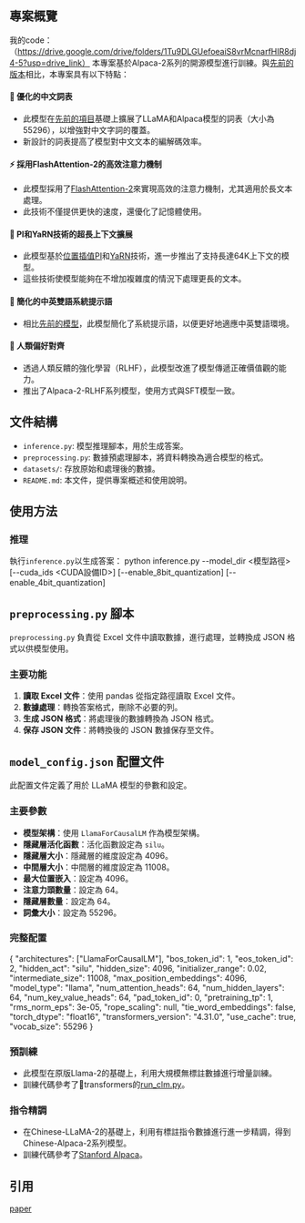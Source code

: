## 專案概覽
我的code：（https://drive.google.com/drive/folders/1Tu9DLGUefoeaiS8vrMcnarfHIR8dj4-5?usp=drive_link）
本專案基於Alpaca-2系列的開源模型進行訓練。與[先前的版本](https://github.com/ymcui/Chinese-LLaMA-Alpaca)相比，本專案具有以下特點：

#### 📖 優化的中文詞表

- 此模型在[先前的項目](https://github.com/ymcui/Chinese-LLaMA-Alpaca)基礎上擴展了LLaMA和Alpaca模型的詞表（大小為55296），以增強對中文字詞的覆蓋。
- 新設計的詞表提高了模型對中文文本的編解碼效率。

#### ⚡ 採用FlashAttention-2的高效注意力機制

- 此模型採用了[FlashAttention-2](https://github.com/Dao-AILab/flash-attention)來實現高效的注意力機制，尤其適用於長文本處理。
- 此技術不僅提供更快的速度，還優化了記憶體使用。

#### 🚄 PI和YaRN技術的超長上下文擴展

- 此模型基於[位置插值PI](https://arxiv.org/abs/2306.15595)和[YaRN](https://arxiv.org/abs/2309.00071)技術，進一步推出了支持長達64K上下文的模型。
- 這些技術使模型能夠在不增加複雜度的情況下處理更長的文本。

#### 🤖 簡化的中英雙語系統提示語

- 相比[先前的模型](https://github.com/ymcui/Chinese-LLaMA-Alpaca)，此模型簡化了系統提示語，以便更好地適應中英雙語環境。

#### 👮 人類偏好對齊

- 透過人類反饋的強化學習（RLHF），此模型改進了模型傳遞正確價值觀的能力。
- 推出了Alpaca-2-RLHF系列模型，使用方式與SFT模型一致。

## 文件結構

- `inference.py`: 模型推理腳本，用於生成答案。
- `preprocessing.py`: 數據預處理腳本，將資料轉換為適合模型的格式。
- `datasets/`: 存放原始和處理後的數據。
- `README.md`: 本文件，提供專案概述和使用說明。

## 使用方法

### 推理

執行`inference.py`以生成答案：
python inference.py --model_dir <模型路徑> [--cuda_ids <CUDA設備ID>] [--enable_8bit_quantization] [--enable_4bit_quantization]

## `preprocessing.py` 腳本

`preprocessing.py` 負責從 Excel 文件中讀取數據，進行處理，並轉換成 JSON 格式以供模型使用。

### 主要功能

1. **讀取 Excel 文件**：使用 pandas 從指定路徑讀取 Excel 文件。
2. **數據處理**：轉換答案格式，刪除不必要的列。
3. **生成 JSON 格式**：將處理後的數據轉換為 JSON 格式。
4. **保存 JSON 文件**：將轉換後的 JSON 數據保存至文件。
## `model_config.json` 配置文件

此配置文件定義了用於 LLaMA 模型的參數和設定。

### 主要參數

- **模型架構**：使用 `LlamaForCausalLM` 作為模型架構。
- **隱藏層活化函數**：活化函數設定為 `silu`。
- **隱藏層大小**：隱藏層的維度設定為 4096。
- **中間層大小**：中間層的維度設定為 11008。
- **最大位置嵌入**：設定為 4096。
- **注意力頭數量**：設定為 64。
- **隱藏層數量**：設定為 64。
- **詞彙大小**：設定為 55296。

### 完整配置


{
  "architectures": ["LlamaForCausalLM"],
  "bos_token_id": 1,
  "eos_token_id": 2,
  "hidden_act": "silu",
  "hidden_size": 4096,
  "initializer_range": 0.02,
  "intermediate_size": 11008,
  "max_position_embeddings": 4096,
  "model_type": "llama",
  "num_attention_heads": 64,
  "num_hidden_layers": 64,
  "num_key_value_heads": 64,
  "pad_token_id": 0,
  "pretraining_tp": 1,
  "rms_norm_eps": 3e-05,
  "rope_scaling": null,
  "tie_word_embeddings": false,
  "torch_dtype": "float16",
  "transformers_version": "4.31.0",
  "use_cache": true,
  "vocab_size": 55296
}
### 預訓練

- 此模型在原版Llama-2的基礎上，利用大規模無標註數據進行增量訓練。
- 訓練代碼參考了🤗transformers的[run_clm.py](https://github.com/huggingface/transformers/blob/main/examples/pytorch/language-modeling/run_clm.py)。

### 指令精調

- 在Chinese-LLaMA-2的基礎上，利用有標註指令數據進行進一步精調，得到Chinese-Alpaca-2系列模型。
- 訓練代碼參考了[Stanford Alpaca](https://github.com/tatsu-lab/stanford_alpaca)。

## 引用

[paper](https://arxiv.org/abs/2304.08177)
